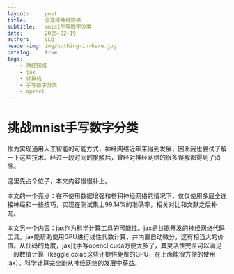 ```yaml
---
layout:     post
title:      全连接神经网络
subtitle:   mnist手写数字分类
date:       2025-02-19
author:     CLQ
header-img: img/nothing-in-here.jpg
catalog:    true
tags:
    - 神经网络
    - jax
    - 计算机
    - 手写数字分类
    - opencl
---
```


# 挑战mnist手写数字分类

作为实现通用人工智能的可能方式，神经网络近年来得到发展，因此我也尝试了解一下这些技术。经过一段时间的接触后，曾经对神经网络的很多误解都得到了消除。

这里先占个位子，本文内容慢慢补上。

本文的一个亮点：在不使用数据增强和卷积神经网络的情况下，仅仅使用多层全连接神经和一些技巧，实现在测试集上99.14%的准确率，相关对比和文献之后补充。

本文另一个内容：jax作为科学计算工具的可能性。jax是谷歌开发的神经网络代码工具。jax能帮助使用GPU进行线性代数计算，并内置自动微分，这有相当大的价值。从代码的角度，jax比手写opencl,cuda方便太多了，其灵活性完全可以满足一般数值计算（kaggle,colab这些还提供免费的GPU，在上面能很方便的使用jax）。科学计算完全能从神经网络的发展中获益。

